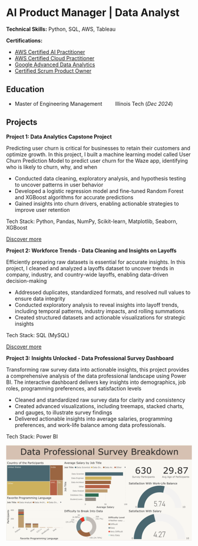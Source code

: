 # AI Product Manager | Data Analyst
**Technical Skills:** Python, SQL, AWS, Tableau

**Certifications:**
- [AWS Certified AI Practitioner](https://www.credly.com/badges/af46ba32-1dd7-4497-9e29-4df239d0d984/public_url)
- [AWS Certified Cloud Practitioner](https://cp.certmetrics.com/amazon/en/public/verify/credential/be158612dd60443d8ef5b7a11324d690)
- [Google Advanced Data Analytics](https://www.coursera.org/account/accomplishments/specialization/R0J2B31APIOD)
- [Certified Scrum Product Owner](https://badgecert.com/bc/html/groupbadges.html?k=Ri9wNFVHK1lOeDhOcnMvWnRZcG9rams0cTkybW0yb2Q)

## Education
- Master of Engineering Management&nbsp;&nbsp;&nbsp;&nbsp;&nbsp;&nbsp;&nbsp;&nbsp;&nbsp;Illinois Tech (_Dec 2024_)


## Projects
**Project 1: Data Analytics Capstone Project**

Predicting user churn is critical for businesses to retain their customers and optimize growth. In this project, I built a machine learning model called User Churn Prediction Model to predict user churn for the Waze app, identifying who is likely to churn, why, and when
- Conducted data cleaning, exploratory analysis, and hypothesis testing to uncover patterns in user behavior
- Developed a logistic regression model and fine-tuned Random Forest and XGBoost algorithms for accurate predictions
- Gained insights into churn drivers, enabling actionable strategies to improve user retention

Tech Stack: Python, Pandas, NumPy, Scikit-learn, Matplotlib, Seaborn, XGBoost

[Discover more](https://github.com/ShreeramHiriyanna/Data_Analytics_Capstone_Project)

**Project 2: Workforce Trends - Data Cleaning and Insights on Layoffs**

Efficiently preparing raw datasets is essential for accurate insights. In this project, I cleaned and analyzed a layoffs dataset to uncover trends in company, industry, and country-wide layoffs, enabling data-driven decision-making
- Addressed duplicates, standardized formats, and resolved null values to ensure data integrity
- Conducted exploratory analysis to reveal insights into layoff trends, including temporal patterns, industry impacts, and rolling summations
- Created structured datasets and actionable visualizations for strategic insights

Tech Stack: SQL (MySQL)

[Discover more](https://github.com/ShreeramHiriyanna/EDA_SQL_LayoffsData)

**Project 3: Insights Unlocked - Data Professional Survey Dashboard**

Transforming raw survey data into actionable insights, this project provides a comprehensive analysis of the data professional landscape using Power BI. The interactive dashboard delivers key insights into demographics, job roles, programming preferences, and satisfaction levels
- Cleaned and standardized raw survey data for clarity and consistency
- Created advanced visualizations, including treemaps, stacked charts, and gauges, to illustrate survey findings
- Delivered actionable insights into average salaries, programming preferences, and work-life balance among data professionals.

Tech Stack: Power BI

![alt text](Assets/PBI.png)
